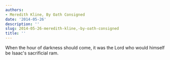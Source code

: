 ```yaml
---
authors:
- Meredith Kline, By Oath Consigned
date: '2014-05-26'
description: ''
slug: 2014-05-26-meredith-kline,-by-oath-consigned
title: ''
---
```

When the hour of darkness should come, it was the Lord who would himself be Isaac's sacrificial ram.



